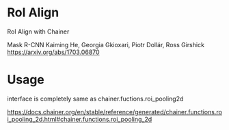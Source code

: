 # RoI Align
RoI Align with Chainer

Mask R-CNN
Kaiming He, Georgia Gkioxari, Piotr Dollár, Ross Girshick
https://arxiv.org/abs/1703.06870

# Usage

interface is completely same as chainer.fuctions.roi_pooling2d

https://docs.chainer.org/en/stable/reference/generated/chainer.functions.roi_pooling_2d.html#chainer.functions.roi_pooling_2d
